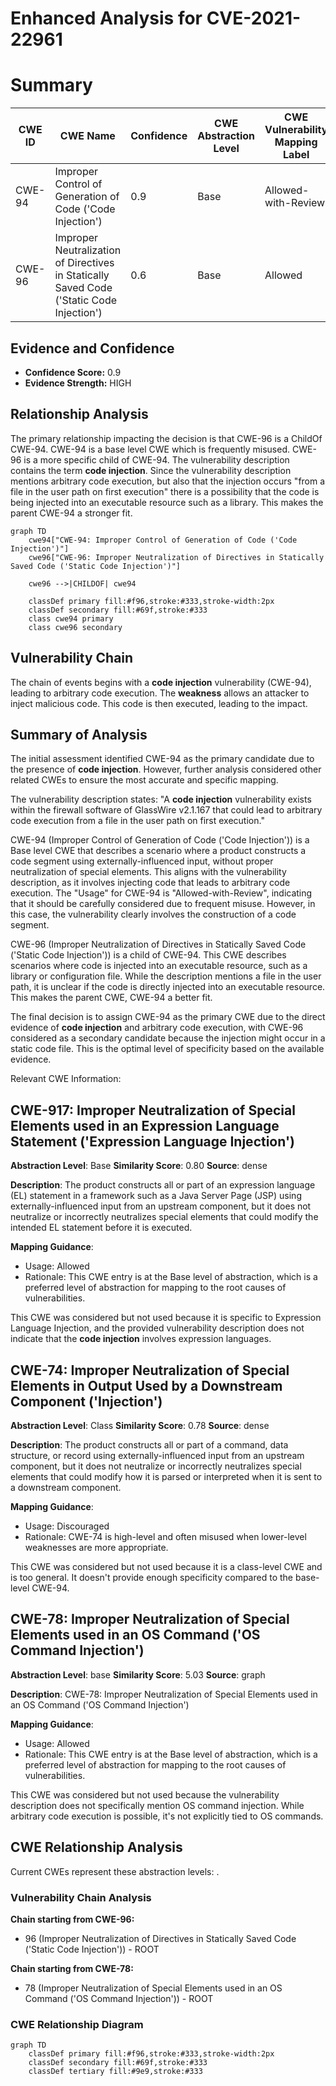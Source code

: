 # Enhanced Analysis for CVE-2021-22961

# Summary
| CWE ID | CWE Name | Confidence | CWE Abstraction Level | CWE Vulnerability Mapping Label | CWE-Vulnerability Mapping Notes |
|---|---|---|---|---|---|
| CWE-94 | Improper Control of Generation of Code ('Code Injection') | 0.9 | Base | Allowed-with-Review | Primary CWE |
| CWE-96 | Improper Neutralization of Directives in Statically Saved Code ('Static Code Injection') | 0.6 | Base | Allowed | Secondary Candidate |

## Evidence and Confidence

*   **Confidence Score:** 0.9
*   **Evidence Strength:** HIGH

## Relationship Analysis
The primary relationship impacting the decision is that CWE-96 is a ChildOf CWE-94. CWE-94 is a base level CWE which is frequently misused. CWE-96 is a more specific child of CWE-94. The vulnerability description contains the term **code injection**. Since the vulnerability description mentions arbitrary code execution, but also that the injection occurs "from a file in the user path on first execution" there is a possibility that the code is being injected into an executable resource such as a library. This makes the parent CWE-94 a stronger fit.

```mermaid
graph TD
    cwe94["CWE-94: Improper Control of Generation of Code ('Code Injection')"]
    cwe96["CWE-96: Improper Neutralization of Directives in Statically Saved Code ('Static Code Injection')"]
    
    cwe96 -->|CHILDOF| cwe94

    classDef primary fill:#f96,stroke:#333,stroke-width:2px
    classDef secondary fill:#69f,stroke:#333
    class cwe94 primary
    class cwe96 secondary
```

## Vulnerability Chain
The chain of events begins with a **code injection** vulnerability (CWE-94), leading to arbitrary code execution. The **weakness** allows an attacker to inject malicious code. This code is then executed, leading to the impact.

## Summary of Analysis
The initial assessment identified CWE-94 as the primary candidate due to the presence of **code injection**. However, further analysis considered other related CWEs to ensure the most accurate and specific mapping.

The vulnerability description states: "A **code injection** vulnerability exists within the firewall software of GlassWire v2.1.167 that could lead to arbitrary code execution from a file in the user path on first execution."

CWE-94 (Improper Control of Generation of Code ('Code Injection')) is a Base level CWE that describes a scenario where a product constructs a code segment using externally-influenced input, without proper neutralization of special elements. This aligns with the vulnerability description, as it involves injecting code that leads to arbitrary code execution. The "Usage" for CWE-94 is "Allowed-with-Review", indicating that it should be carefully considered due to frequent misuse. However, in this case, the vulnerability clearly involves the construction of a code segment.

CWE-96 (Improper Neutralization of Directives in Statically Saved Code ('Static Code Injection')) is a child of CWE-94. This CWE describes scenarios where code is injected into an executable resource, such as a library or configuration file. While the description mentions a file in the user path, it is unclear if the code is directly injected into an executable resource. This makes the parent CWE, CWE-94 a better fit.

The final decision is to assign CWE-94 as the primary CWE due to the direct evidence of **code injection** and arbitrary code execution, with CWE-96 considered as a secondary candidate because the injection might occur in a static code file. This is the optimal level of specificity based on the available evidence.

Relevant CWE Information:

## CWE-917: Improper Neutralization of Special Elements used in an Expression Language Statement ('Expression Language Injection')
**Abstraction Level**: Base
**Similarity Score**: 0.80
**Source**: dense

**Description**:
The product constructs all or part of an expression language (EL) statement in a framework such as a Java Server Page (JSP) using externally-influenced input from an upstream component, but it does not neutralize or incorrectly neutralizes special elements that could modify the intended EL statement before it is executed.

**Mapping Guidance**:
- Usage: Allowed
- Rationale: This CWE entry is at the Base level of abstraction, which is a preferred level of abstraction for mapping to the root causes of vulnerabilities.

This CWE was considered but not used because it is specific to Expression Language Injection, and the provided vulnerability description does not indicate that the **code injection** involves expression languages.

## CWE-74: Improper Neutralization of Special Elements in Output Used by a Downstream Component ('Injection')
**Abstraction Level**: Class
**Similarity Score**: 0.78
**Source**: dense

**Description**:
The product constructs all or part of a command, data structure, or record using externally-influenced input from an upstream component, but it does not neutralize or incorrectly neutralizes special elements that could modify how it is parsed or interpreted when it is sent to a downstream component.

**Mapping Guidance**:
- Usage: Discouraged
- Rationale: CWE-74 is high-level and often misused when lower-level weaknesses are more appropriate.

This CWE was considered but not used because it is a class-level CWE and is too general. It doesn't provide enough specificity compared to the base-level CWE-94.

## CWE-78: Improper Neutralization of Special Elements used in an OS Command ('OS Command Injection')
**Abstraction Level**: base
**Similarity Score**: 5.03
**Source**: graph

**Description**:
CWE-78: Improper Neutralization of Special Elements used in an OS Command ('OS Command Injection')

**Mapping Guidance**:
- Usage: Allowed
- Rationale: This CWE entry is at the Base level of abstraction, which is a preferred level of abstraction for mapping to the root causes of vulnerabilities.

This CWE was considered but not used because the vulnerability description does not specifically mention OS command injection. While arbitrary code execution is possible, it's not explicitly tied to OS commands.


## CWE Relationship Analysis

Current CWEs represent these abstraction levels: .


### Vulnerability Chain Analysis

**Chain starting from CWE-96:**
- 96 (Improper Neutralization of Directives in Statically Saved Code ('Static Code Injection')) - ROOT


**Chain starting from CWE-78:**
- 78 (Improper Neutralization of Special Elements used in an OS Command ('OS Command Injection')) - ROOT



### CWE Relationship Diagram

```mermaid
graph TD
    classDef primary fill:#f96,stroke:#333,stroke-width:2px
    classDef secondary fill:#69f,stroke:#333
    classDef tertiary fill:#9e9,stroke:#333
```